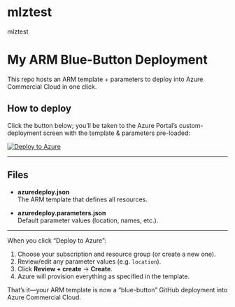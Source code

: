 # mlztest
mlztest

# My ARM Blue-Button Deployment

This repo hosts an ARM template + parameters to deploy into Azure Commercial Cloud in one click.

## How to deploy

Click the button below; you’ll be taken to the Azure Portal’s custom-deployment screen with the template & parameters pre-loaded:

[![Deploy to Azure](https://azuredeploy.net/deploybutton.png)](https://portal.azure.com/#create/Microsoft.Template/uri/https%3A%2F%2Fraw.githubusercontent.com%2FBorg-GitHub%2Fmlztest%2Fmain%2Fazuredeploy.json/parameters/https%3A%2F%2Fraw.githubusercontent.com%2FBorg-GitHub%2Fmlztest%2Fmain%2Fazuredeploy.parameters.json)

---

## Files

- **azuredeploy.json**  
  The ARM template that defines all resources.

- **azuredeploy.parameters.json**  
  Default parameter values (location, names, etc.).

---

When you click “Deploy to Azure”:  
1. Choose your subscription and resource group (or create a new one).  
2. Review/edit any parameter values (e.g. `location`).  
3. Click **Review + create** → **Create**.  
4. Azure will provision everything as specified in the template.

That’s it—your ARM template is now a “blue-button” GitHub deployment into Azure Commercial Cloud.
